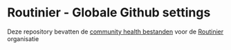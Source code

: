 # Routinier - Globale Github settings 

Deze repository bevatten de [community health bestanden](https://docs.github.com/en/github/building-a-strong-community/creating-a-default-community-health-file)
voor de [Routinier](https://github.com/orgs/Routinier/dashboard) organisatie